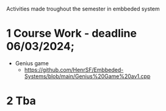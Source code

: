Activities made troughout the semester in embbeded system

# 1 Course Work - deadline 06/03/2024;
  - Genius game
    - https://github.com/HenrSF/Embbeded-Systems/blob/main/Genius%20Game%20av1.cpp

# 2 Tba
